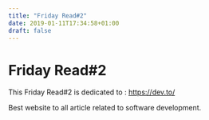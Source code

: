 ```yaml
---
title: "Friday Read#2"
date: 2019-01-11T17:34:58+01:00
draft: false
---
```


<h1 class="title">Friday Read#2 </h1>

This Friday Read#2 is dedicated to : https://dev.to/


Best website to all article related to software development.


